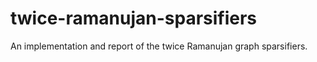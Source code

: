 # twice-ramanujan-sparsifiers
An implementation and report of the twice Ramanujan graph sparsifiers.
